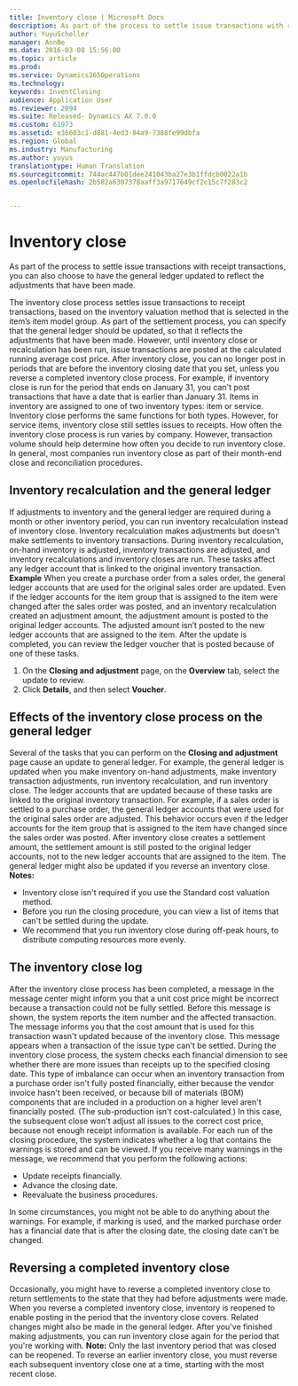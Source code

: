 ```yaml
---
title: Inventory close | Microsoft Docs
description: As part of the process to settle issue transactions with receipt transactions, you can also choose to have the general ledger updated to reflect the adjustments that have been made.
author: YuyuScheller
manager: AnnBe
ms.date: 2016-03-08 15:56:00
ms.topic: article
ms.prod: 
ms.service: Dynamics365Operations
ms.technology: 
keywords: InventClosing
audience: Application User
ms.reviewer: 2094
ms.suite: Released- Dynamics AX 7.0.0
ms.custom: 61973
ms.assetid: e36603c1-d881-4ed3-84a9-7388fe99dbfa
ms.region: Global
ms.industry: Manufacturing
ms.author: yuyus
translationtype: Human Translation
ms.sourcegitcommit: 744ac447b01dee241043ba27e3b1ffdcb0022a1b
ms.openlocfilehash: 2b582a6307378aaff3a9717649cf2c15c7f283c2


---
```


# <a name="inventory-close"></a>Inventory close

As part of the process to settle issue transactions with receipt transactions, you can also choose to have the general ledger updated to reflect the adjustments that have been made.

The inventory close process settles issue transactions to receipt transactions, based on the inventory valuation method that is selected in the item’s item model group. As part of the settlement process, you can specify that the general ledger should be updated, so that it reflects the adjustments that have been made. However, until inventory close or recalculation has been run, issue transactions are posted at the calculated running average cost price. After inventory close, you can no longer post in periods that are before the inventory closing date that you set, unless you reverse a completed inventory close process. For example, if inventory close is run for the period that ends on January 31, you can't post transactions that have a date that is earlier than January 31. Items in inventory are assigned to one of two inventory types: item or service. Inventory close performs the same functions for both types. However, for service items, inventory close still settles issues to receipts. How often the inventory close process is run varies by company. However, transaction volume should help determine how often you decide to run inventory close. In general, most companies run inventory close as part of their month-end close and reconciliation procedures.

## <a name="inventory-recalculation-and-the-general-ledger"></a>Inventory recalculation and the general ledger
If adjustments to inventory and the general ledger are required during a month or other inventory period, you can run inventory recalculation instead of inventory close. Inventory recalculation makes adjustments but doesn't make settlements to inventory transactions. During inventory recalculation, on-hand inventory is adjusted, inventory transactions are adjusted, and inventory recalculations and inventory closes are run. These tasks affect any ledger account that is linked to the original inventory transaction. **Example** When you create a purchase order from a sales order, the general ledger accounts that are used for the original sales order are updated. Even if the ledger accounts for the item group that is assigned to the item were changed after the sales order was posted, and an inventory recalculation created an adjustment amount, the adjustment amount is posted to the original ledger accounts. The adjusted amount isn’t posted to the new ledger accounts that are assigned to the item. After the update is completed, you can review the ledger voucher that is posted because of one of these tasks.

1.  On the **Closing and adjustment** page, on the **Overview** tab, select the update to review.
2.  Click **Details**, and then select **Voucher**.

## <a name="effects-of-the-inventory-close-process-on-the-general-ledger"></a>Effects of the inventory close process on the general ledger
Several of the tasks that you can perform on the **Closing and adjustment** page cause an update to general ledger. For example, the general ledger is updated when you make inventory on-hand adjustments, make inventory transaction adjustments, run inventory recalculation, and run inventory close. The ledger accounts that are updated because of these tasks are linked to the original inventory transaction. For example, if a sales order is settled to a purchase order, the general ledger accounts that were used for the original sales order are adjusted. This behavior occurs even if the ledger accounts for the item group that is assigned to the item have changed since the sales order was posted. After inventory close creates a settlement amount, the settlement amount is still posted to the original ledger accounts, not to the new ledger accounts that are assigned to the item. The general ledger might also be updated if you reverse an inventory close. **Notes:**

-   Inventory close isn't required if you use the Standard cost valuation method.
-   Before you run the closing procedure, you can view a list of items that can't be settled during the update.
-   We recommend that you run inventory close during off-peak hours, to distribute computing resources more evenly.

## <a name="the-inventory-close-log"></a>The inventory close log
After the inventory close process has been completed, a message in the message center might inform you that a unit cost price might be incorrect because a transaction could not be fully settled. Before this message is shown, the system reports the item number and the affected transaction. The message informs you that the cost amount that is used for this transaction wasn't updated because of the inventory close. This message appears when a transaction of the issue type can't be settled. During the inventory close process, the system checks each financial dimension to see whether there are more issues than receipts up to the specified closing date. This type of imbalance can occur when an inventory transaction from a purchase order isn't fully posted financially, either because the vendor invoice hasn't been received, or because bill of materials (BOM) components that are included in a production on a higher level aren't financially posted. (The sub-production isn't cost-calculated.) In this case, the subsequent close won't adjust all issues to the correct cost price, because not enough receipt information is available. For each run of the closing procedure, the system indicates whether a log that contains the warnings is stored and can be viewed. If you receive many warnings in the message, we recommend that you perform the following actions:

-   Update receipts financially.
-   Advance the closing date.
-   Reevaluate the business procedures.

In some circumstances, you might not be able to do anything about the warnings. For example, if marking is used, and the marked purchase order has a financial date that is after the closing date, the closing date can't be changed.

## <a name="reversing-a-completed-inventory-close"></a>Reversing a completed inventory close
Occasionally, you might have to reverse a completed inventory close to return settlements to the state that they had before adjustments were made. When you reverse a completed inventory close, inventory is reopened to enable posting in the period that the inventory close covers. Related changes might also be made in the general ledger. After you've finished making adjustments, you can run inventory close again for the period that you're working with. **Note:** Only the last inventory period that was closed can be reopened. To reverse an earlier inventory close, you must reverse each subsequent inventory close one at a time, starting with the most recent close.




<!--HONumber=Feb17_HO3-->


